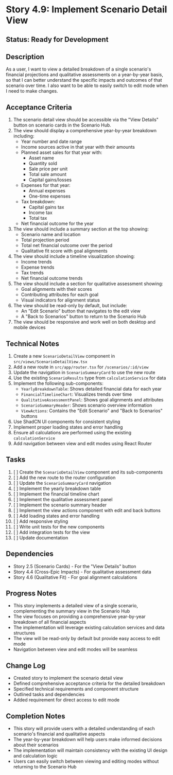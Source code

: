 # Story 4.9: Implement Scenario Detail View

## Status: Ready for Development

## Description
As a user, I want to view a detailed breakdown of a single scenario's financial projections and qualitative assessments on a year-by-year basis, so that I can better understand the specific impacts and outcomes of that scenario over time. I also want to be able to easily switch to edit mode when I need to make changes.

## Acceptance Criteria
1. The scenario detail view should be accessible via the "View Details" button on scenario cards in the Scenario Hub.
2. The view should display a comprehensive year-by-year breakdown including:
   - Year number and date range
   - Income sources active in that year with their amounts
   - Planned asset sales for that year with:
     - Asset name
     - Quantity sold
     - Sale price per unit
     - Total sale amount
     - Capital gains/losses
   - Expenses for that year:
     - Annual expenses
     - One-time expenses
   - Tax breakdown:
     - Capital gains tax
     - Income tax
     - Total tax
   - Net financial outcome for the year
3. The view should include a summary section at the top showing:
   - Scenario name and location
   - Total projection period
   - Total net financial outcome over the period
   - Qualitative fit score with goal alignments
4. The view should include a timeline visualization showing:
   - Income trends
   - Expense trends
   - Tax trends
   - Net financial outcome trends
5. The view should include a section for qualitative assessment showing:
   - Goal alignments with their scores
   - Contributing attributes for each goal
   - Visual indicators for alignment status
6. The view should be read-only by default, but include:
   - An "Edit Scenario" button that navigates to the edit view
   - A "Back to Scenarios" button to return to the Scenario Hub
7. The view should be responsive and work well on both desktop and mobile devices

## Technical Notes
1. Create a new `ScenarioDetailView` component in `src/views/ScenarioDetailView.tsx`
2. Add a new route in `src/app/router.tsx` for `/scenarios/:id/view`
3. Update the navigation in `ScenarioSummaryCard` to use the new route
4. Use the existing `ScenarioResults` type from `calculationService` for data
5. Implement the following sub-components:
   - `YearlyBreakdownTable`: Shows detailed financial data for each year
   - `FinancialTimelineChart`: Visualizes trends over time
   - `QualitativeAssessmentPanel`: Shows goal alignments and attributes
   - `ScenarioSummaryHeader`: Shows scenario overview information
   - `ViewActions`: Contains the "Edit Scenario" and "Back to Scenarios" buttons
6. Use ShadCN UI components for consistent styling
7. Implement proper loading states and error handling
8. Ensure all calculations are performed using the existing `calculationService`
9. Add navigation between view and edit modes using React Router

## Tasks
1. [ ] Create the `ScenarioDetailView` component and its sub-components
2. [ ] Add the new route to the router configuration
3. [ ] Update the `ScenarioSummaryCard` navigation
4. [ ] Implement the yearly breakdown table
5. [ ] Implement the financial timeline chart
6. [ ] Implement the qualitative assessment panel
7. [ ] Implement the scenario summary header
8. [ ] Implement the view actions component with edit and back buttons
9. [ ] Add loading states and error handling
10. [ ] Add responsive styling
11. [ ] Write unit tests for the new components
12. [ ] Add integration tests for the view
13. [ ] Update documentation

## Dependencies
- Story 2.5 (Scenario Cards) - For the "View Details" button
- Story 4.4 (Cross-Epic Impacts) - For qualitative assessment data
- Story 4.6 (Qualitative Fit) - For goal alignment calculations

## Progress Notes
- This story implements a detailed view of a single scenario, complementing the summary view in the Scenario Hub
- The view focuses on providing a comprehensive year-by-year breakdown of all financial aspects
- The implementation will leverage existing calculation services and data structures
- The view will be read-only by default but provide easy access to edit mode
- Navigation between view and edit modes will be seamless

## Change Log
- Created story to implement the scenario detail view
- Defined comprehensive acceptance criteria for the detailed breakdown
- Specified technical requirements and component structure
- Outlined tasks and dependencies
- Added requirement for direct access to edit mode

## Completion Notes
- This story will provide users with a detailed understanding of each scenario's financial and qualitative aspects
- The year-by-year breakdown will help users make informed decisions about their scenarios
- The implementation will maintain consistency with the existing UI design and calculation logic
- Users can easily switch between viewing and editing modes without returning to the Scenario Hub 